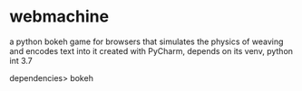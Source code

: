 # webmachine
a python bokeh game for browsers
that simulates the physics of weaving and encodes text into it
created with PyCharm, depends on its venv, python int 3.7

dependencies> bokeh
